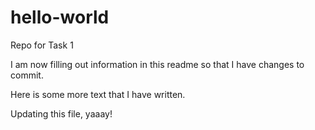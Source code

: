 # hello-world
Repo for Task 1

I am now filling out information in this readme so that I have changes to commit.

Here is some more text that I have written.

Updating this file, yaaay!